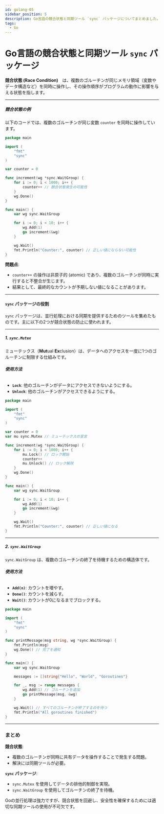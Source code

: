 ```yaml
---
id: golang-05
sidebar_position: 5
description: Go言語の競合状態と同期ツール `sync` パッケージについてまとめました。
tags:
  - Go
---
```


# Go言語の競合状態と同期ツール `sync` パッケージ

**競合状態 (Race Condition)**　は、複数のゴルーチンが同じメモリ領域（変数やデータ構造など）を同時に操作し、その操作順序がプログラムの動作に影響を与える状態を指します。

---

##### **競合状態の例**
以下のコードでは、複数のゴルーチンが同じ変数 `counter` を同時に操作しています。

```go
package main

import (
    "fmt"
    "sync"
)

var counter = 0

func increment(wg *sync.WaitGroup) {
    for i := 0; i < 1000; i++ {
        counter++ // 競合状態発生の可能性
    }
    wg.Done()
}

func main() {
    var wg sync.WaitGroup

    for i := 0; i < 10; i++ {
        wg.Add(1)
        go increment(&wg)
    }

    wg.Wait()
    fmt.Println("Counter:", counter) // 正しい値にならない可能性
}
```

**問題点**:
- `counter++` の操作は非原子的 (atomic) であり、複数のゴルーチンが同時に実行すると不整合が生じます。
- 結果として、最終的なカウントが予期しない値になることがあります。

---

#### **`sync` パッケージの役割**

`sync` パッケージは、並行処理における同期を提供するためのツールを集めたものです。主に以下の2つが競合状態の防止に使われます。

---

##### **1. `sync.Mutex`**
ミューテックス（**Mut**ual **Ex**clusion）は、データへのアクセスを一度に1つのゴルーチンに制限する仕組みです。

###### **使用方法**
- **`Lock`**: 他のゴルーチンがデータにアクセスできないようにする。
- **`Unlock`**: 他のゴルーチンがアクセスできるようにする。

```go
package main

import (
    "fmt"
    "sync"
)

var counter = 0
var mu sync.Mutex // ミューテックスの宣言

func increment(wg *sync.WaitGroup) {
    for i := 0; i < 1000; i++ {
        mu.Lock() // ロック開始
        counter++
        mu.Unlock() // ロック解除
    }
    wg.Done()
}

func main() {
    var wg sync.WaitGroup

    for i := 0; i < 10; i++ {
        wg.Add(1)
        go increment(&wg)
    }

    wg.Wait()
    fmt.Println("Counter:", counter) // 正しい値になる
}
```

---

##### **2. `sync.WaitGroup`**
`sync.WaitGroup` は、複数のゴルーチンの終了を待機するための構造体です。

###### **使用方法**
- **`Add(n)`**: カウントを増やす。
- **`Done()`**: カウントを減らす。
- **`Wait()`**: カウントが0になるまでブロックする。

```go
package main

import (
    "fmt"
    "sync"
)

func printMessage(msg string, wg *sync.WaitGroup) {
    fmt.Println(msg)
    wg.Done() // 完了を通知
}

func main() {
    var wg sync.WaitGroup

    messages := []string{"Hello", "World", "Goroutines"}

    for _, msg := range messages {
        wg.Add(1) // ゴルーチンを追加
        go printMessage(msg, &wg)
    }

    wg.Wait() // すべてのゴルーチンが終了するのを待つ
    fmt.Println("All goroutines finished")
}
```

---

### **まとめ**

**競合状態**:
   - 複数のゴルーチンが同時に共有データを操作することで発生する問題。
   - 解決には同期ツールが必要。

**`sync` パッケージ**:
   - `sync.Mutex` を使用してデータの排他的制御を実現。
   - `sync.WaitGroup` を使用してゴルーチンの終了を待機。

Goの並行処理は強力ですが、競合状態を回避し、安全性を確保するためには適切な同期ツールの使用が不可欠です。

